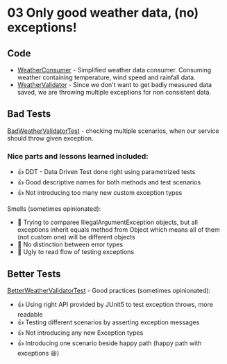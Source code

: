 # 03 Only good weather data, (no) exceptions!

## Code

* [WeatherConsumer](src//main//java//io//github//javafaktura//s01e05//WeatherConsumer.java) - Simplified weather data consumer. Consuming weather containing temperature, wind speed and rainfall data.
* [WeatherValidator](src//main//java//io//github//javafaktura//s01e05//WeatherValidator.java) - Since we don't want to get badly measured data saved, we are throwing multiple exceptions for non consistent data.

## Bad Tests

[BadWeatherValidatorTest](src//test//java//io//github//javafaktura//s01e05//BadWeatherValidatorTest.java) - checking multiple scenarios, when our service should throw given exception.

### Nice parts and lessons learned included:
* :+1: DDT - Data Driven Test done right using parametrized tests
* :+1: Good descriptive names for both methods and test scenarios
* :+1: Not introducing too many new custom exception types

Smells (sometimes opinionated):
* :hankey: Trying to comparee IllegalArgumentException objects, but all exceptions inherit equals method from Object which means all of them (not custom one) will be different objects
* :hankey: No distinction between error types
* :hankey: Ugly to read flow of testing exceptions


## Better Tests

[BetterWeatherValidatorTest](src//test//java//io//github//javafaktura//s01e05//BetterWeatherValidatorTest.java) -
Good practices (sometimes opinionated):
* :+1: Using right API provided by JUnit5 to test exception throws, more readable
* :+1: Testing different scenarios by asserting exception messages
* :+1: Not introducing any new Exception types
* :+1: Introducing one scenario beside happy path (happy path with exceptions :laughing:)


